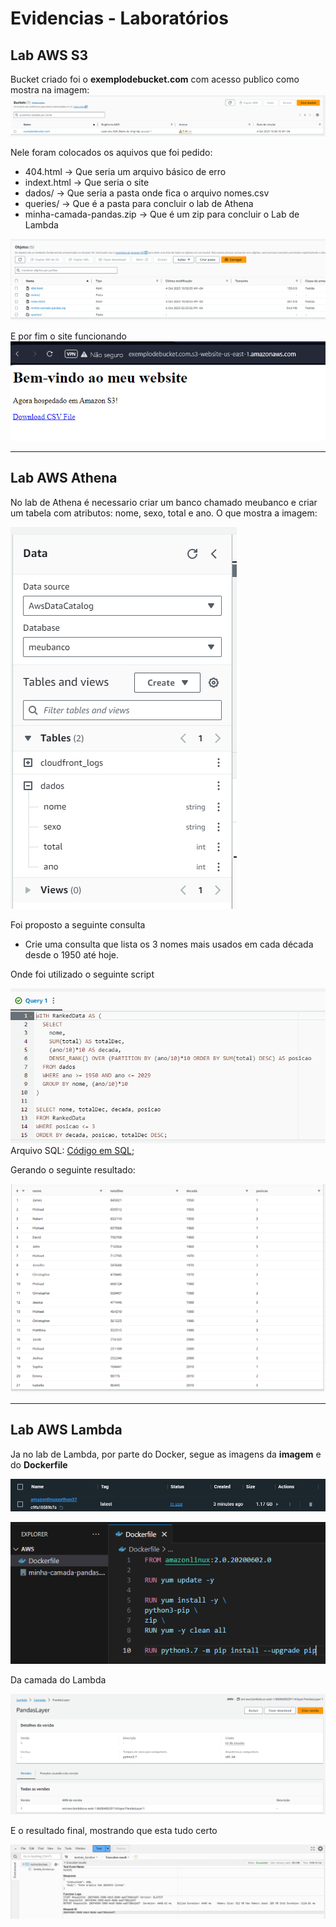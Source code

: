 # Evidencias - Laboratórios

## Lab AWS S3

Bucket criado foi o **exemplodebucket.com** com acesso publico como mostra na imagem:
![Bucket](/Sprint6/Laboratorios/Lab%20AWS%20S3/Buckets.png)

Nele foram colocados os aquivos que foi pedido:
- 404.html -> Que seria um arquivo básico de erro
- indext.html -> Que seria o site
- dados/ -> Que seria a pasta onde fica o arquivo nomes.csv
- queries/ -> Que é a pasta para concluir o lab de Athena
- minha-camada-pandas.zip -> Que é um zip para concluir o Lab de Lambda

![Arquivos](/Sprint6/Laboratorios/Lab%20AWS%20S3/ArquivosBuckets.png)

E por fim o site funcionando
![Site](/Sprint6/Laboratorios/Lab%20AWS%20S3/Site.png)

---
## Lab AWS Athena

No lab de Athena é necessario criar um banco chamado meubanco e criar um tabela com atributos: nome, sexo, total e ano. O que mostra a imagem:

![Banco de Dados](/Sprint6/Laboratorios/Lab%20AWS%20Athena/Banco.png)

Foi proposto a seguinte consulta
- Crie uma consulta que lista os 3 nomes mais usados em cada década desde o 1950 até hoje.

Onde foi utilizado o seguinte script

![Código](/Sprint6/Laboratorios/Lab%20AWS%20Athena/Codigo.png)
Arquivo SQL: [Código em SQL](/Sprint6/Laboratorios/Lab%20AWS%20Athena/codigo.sql);

Gerando o seguinte resultado:

![Código](/Sprint6/Laboratorios/Lab%20AWS%20Athena/ResultadoQuery.png)

---
## Lab AWS Lambda

Ja no lab de Lambda, por parte do Docker, segue as imagens da **imagem** e do **Dockerfile**

![Imagem](/Sprint6/Laboratorios/Lab%20AWS%20Lambda/Imagem.png)

![DockerFile](/Sprint6/Laboratorios/Lab%20AWS%20Lambda/DockerFile.png)

Da camada do Lambda

![Camada](/Sprint6/Laboratorios/Lab%20AWS%20Lambda/Camada.png)


E o resultado final, mostrando que esta tudo certo

![Resultado](/Sprint6/Laboratorios/Lab%20AWS%20Lambda/ResultadoLambda.png)
